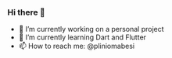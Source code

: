 ### Hi there 👋

- 🔭 I’m currently working on a personal project
- 🌱 I’m currently learning Dart and Flutter
- 📫 How to reach me: @pliniomabesi
